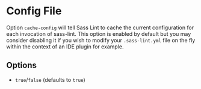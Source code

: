 # Config File

Option `cache-config` will tell Sass Lint to cache the current configuration for each invocation of sass-lint. This option is enabled by default but you may consider disabling it if you wish to modify your `.sass-lint.yml` file on the fly within the context of an IDE plugin for example.

## Options

* `true`/`false` (defaults to `true`)
